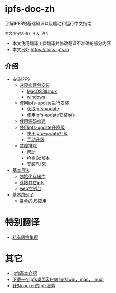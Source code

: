 # ipfs-doc-zh
了解IPFS的基础知识以及启动和运行中文指南

`本文准守CC-BY 4.0 许可`

* 本文使用翻译工具翻译并修改翻译不准确的部分内容
* 本文出处:https://docs.ipfs.io

## 介绍
* [安装IPFS](./introduction/install.md#安装IPFS)
    * [从预构建包安装](./introduction/install.md#从预构建包安装)
        * [MacOS和Linux](./introduction/install.md#MacOS和Linux)
        * [windows](./introduction/install.md#windows)
    * [使用ipfs-update进行安装](./introduction/install.md#使用ipfs-update进行安装)
        * [获取ipfs-update](./introduction/install.md#获取ipfs-update)
        * [使用ipfs-update安装ipfs](./introduction/install.md#使用ipfs-update安装ipfs)
    * [使用源码构建](./introduction/install.md#使用源码构建)
    * [使用ipfs-update升降级](./introduction/install.md#使用ipfs-update升降级)
        * [使用ipfs-update升级](./introduction/install.md#使用ipfs-update升级)
        * [手动升级](./introduction/install.md#手动升级)
    * [故障排除](./introduction/install.md#故障排除)
        * [帮助](./introduction/install.md#帮助)
        * [检查Go版本](./introduction/install.md#检查Go版本)
        * [安装FUSE](./introduction/install.md#安装FUSE)
* [基本用法](./introduction/usage.md#基本用法)
    * [初始化存储库](./introduction/usage.md#初始化存储库)
    * [连接其它ipfs](./introduction/usage.md#连接其它ipfs)
    * [web控制台](./introduction/usage.md#web控制台)
* [基本的例子](./examples/basic-examples.md#基本的例子)
    * [简单的JS应用](./examples/basic-examples.md#简单的JS应用)

# 特别翻译
* [私有网络集群](./experimental/private-networks.md)

# 其它
* [ipfs基本介绍](https://github.com/zy445566/myBlog/blob/master/20181113ipfs/20181113ipfs-base/README.md)
* [下载一个ipfs桌面客户端(支持win，mac，linux)](https://github.com/zy445566/ipfs-desktop/releases)
* [针对docker的ipfs服务](https://github.com/zy445566/ipfs-docker)

